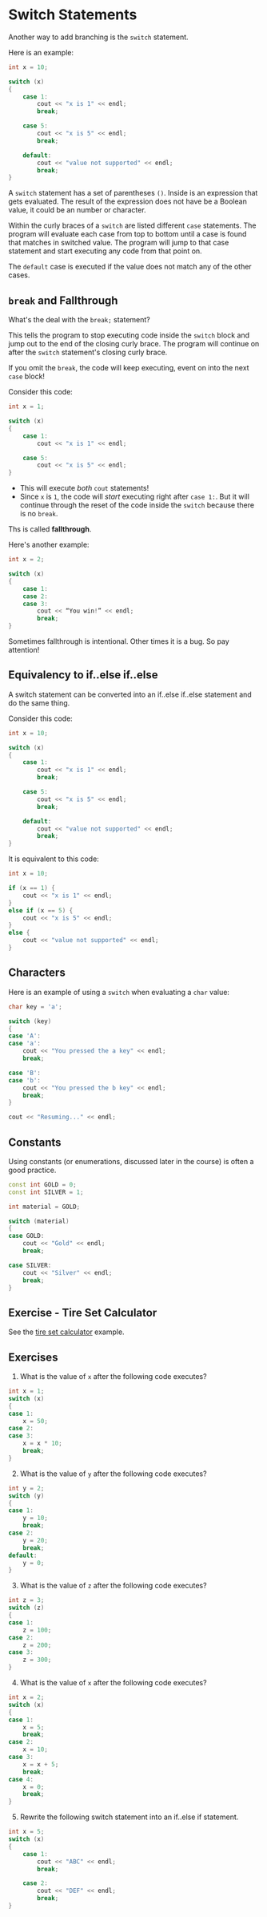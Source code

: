 # Switch Statements

Another way to add branching is the `switch` statement.

Here is an example:

```cpp
int x = 10;

switch (x)
{
    case 1:
        cout << "x is 1" << endl;
        break;

    case 5:
        cout << "x is 5" << endl;
        break;

    default:
        cout << "value not supported" << endl;
        break;
}
```

A `switch` statement has a set of parentheses `()`. Inside is an expression that gets evaluated. The result of the expression does not have be a Boolean value, it could be an number or character.

Within the curly braces of a `switch` are listed different `case` statements. The program will evaluate each case from top to bottom until a case is found that matches in switched value. The program will jump to that case statement and start executing any code from that point on.

The `default` case is executed if the value does not match any of the other cases.

## `break` and Fallthrough

What's the deal with the `break;` statement?

This tells the program to stop executing code inside the `switch` block and jump out to the end of the closing curly brace. The program will continue on after the `switch` statement's closing curly brace.

If you omit the `break`, the code will keep executing, event on into the next `case` block!

Consider this code:

```cpp
int x = 1;

switch (x)
{
    case 1:
        cout << "x is 1" << endl;

    case 5:
        cout << "x is 5" << endl;
}
```

- This will execute _both_ `cout` statements!
- Since `x` is `1`, the code will _start_ executing right after `case 1:`. But it will continue through the reset of the code inside the `switch` because there is no `break`.

Ths is called **fallthrough**.

Here's another example:

```cpp
int x = 2;

switch (x)
{
    case 1:
    case 2:
    case 3:
        cout << “You win!” << endl;
        break;
}
```

Sometimes fallthrough is intentional. Other times it is a bug. So pay attention!

## Equivalency to if..else if..else

A switch statement can be converted into an if..else if..else statement and do the same thing.

Consider this code:

```cpp
int x = 10;

switch (x)
{
    case 1:
        cout << "x is 1" << endl;
        break;

    case 5:
        cout << "x is 5" << endl;
        break;

    default:
        cout << "value not supported" << endl;
        break;
}
```

It is equivalent to this code:

```cpp
int x = 10;

if (x == 1) {
    cout << "x is 1" << endl;
}
else if (x == 5) {
    cout << "x is 5" << endl;
}
else {
    cout << "value not supported" << endl;
}
```

## Characters

Here is an example of using a `switch` when evaluating a `char` value:

```cpp
char key = 'a';

switch (key)
{
case 'A':
case 'a':
    cout << "You pressed the a key" << endl;
    break;

case 'B':
case 'b':
    cout << "You pressed the b key" << endl;
    break;
}

cout << "Resuming..." << endl;
```

## Constants

Using constants (or enumerations, discussed later in the course) is often a good practice.

```cpp
const int GOLD = 0;
const int SILVER = 1;

int material = GOLD;

switch (material)
{
case GOLD:
    cout << "Gold" << endl;
    break;

case SILVER:
    cout << "Silver" << endl;
    break;
}
```

## Exercise - Tire Set Calculator

See the [tire set calculator](../../examples/4-tire-sets/) example.

## Exercises

1. What is the value of `x` after the following code executes?

```cpp
int x = 1;
switch (x)
{
case 1:
    x = 50;
case 2:
case 3:
    x = x * 10;
    break;
}
```

2. What is the value of `y` after the following code executes?

```cpp
int y = 2;
switch (y)
{
case 1:
    y = 10;
    break;
case 2:
    y = 20;
    break;
default:
    y = 0;
}
```

3. What is the value of `z` after the following code executes?

```cpp
int z = 3;
switch (z)
{
case 1:
    z = 100;
case 2:
    z = 200;
case 3:
    z = 300;
}
```

4. What is the value of `x` after the following code executes?

```cpp
int x = 2;
switch (x)
{
case 1:
    x = 5;
    break;
case 2:
    x = 10;
case 3:
    x = x + 5;
    break;
case 4:
    x = 0;
    break;
}
```

5. Rewrite the following switch statement into an if..else if statement.

```cpp
int x = 5;
switch (x)
{
    case 1:
        cout << "ABC" << endl;
        break;

    case 2:
        cout << "DEF" << endl;
        break;
}
```
